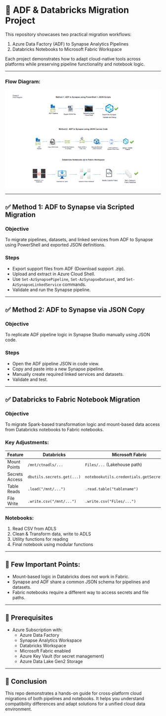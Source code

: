 # 🚀 ADF & Databricks Migration Project

This repository showcases two practical migration workflows:
1. Azure Data Factory (ADF) to Synapse Analytics Pipelines
2. Databricks Notebooks to Microsoft Fabric Workspace

Each project demonstrates how to adapt cloud-native tools across platforms while preserving pipeline functionality and notebook logic.

---

### Flow Diagram:
![Flow_diagram](./Flow_diagram.png)

---

## ✅ Method 1: ADF to Synapse via Scripted Migration

### Objective
To migrate pipelines, datasets, and linked services from ADF to Synapse using PowerShell and exported JSON definitions.

### Steps
- Export support files from ADF (Download support .zip).
- Upload and extract in Azure Cloud Shell.
- Use `Set-AzSynapsePipeline`, `Set-AzSynapseDataset`, and `Set-AzSynapseLinkedService` commands.
- Validate and run the Synapse pipeline.

---

## ✅ Method 2: ADF to Synapse via JSON Copy

### Objective
To replicate ADF pipeline logic in Synapse Studio manually using JSON code.

### Steps
- Open the ADF pipeline JSON in code view.
- Copy and paste into a new Synapse pipeline.
- Manually create required linked services and datasets.
- Validate and test.

---

## ✅ Databricks to Fabric Notebook Migration

### Objective
To migrate Spark-based transformation logic and mount-based data access from Databricks notebooks to Fabric notebooks.

### Key Adjustments:
| Feature                  | Databricks                          | Microsoft Fabric                     |
|--------------------------|-------------------------------------|--------------------------------------|
| Mount Points             | `/mnt/ctnadls/...`                  | `Files/...` (Lakehouse path)         |
| Secrets Access           | `dbutils.secrets.get(...)`          | `notebookutils.credentials.getSecret(...)` |
| Table Reads              | `.load("/mnt/...")`                 | `.read.table("tablename")`           |
| File Write               | `.write.csv("/mnt/...")`            | `.write.csv("Files/...")`            |

### Notebooks:
1. Read CSV from ADLS
2. Clean & Transform data, write to ADLS
3. Utility functions for reading
4. Final notebook using modular functions

---

## 🧠 Few Important Points:

- Mount-based logic in Databricks does not work in Fabric.
- Synapse and ADF share a common JSON schema for pipelines and datasets.
- Fabric notebooks require a different way to access secrets and file paths.

---

## 📌 Prerequisites

- Azure Subscription with:
  - Azure Data Factory
  - Synapse Analytics Workspace
  - Databricks Workspace
  - Microsoft Fabric enabled
  - Azure Key Vault (for secret management)
  - Azure Data Lake Gen2 Storage

---

## 🏁 Conclusion

This repo demonstrates a hands-on guide for cross-platform cloud migrations of both pipelines and notebooks. It helps you understand compatibility differences and adapt solutions for a unified cloud data environment.
